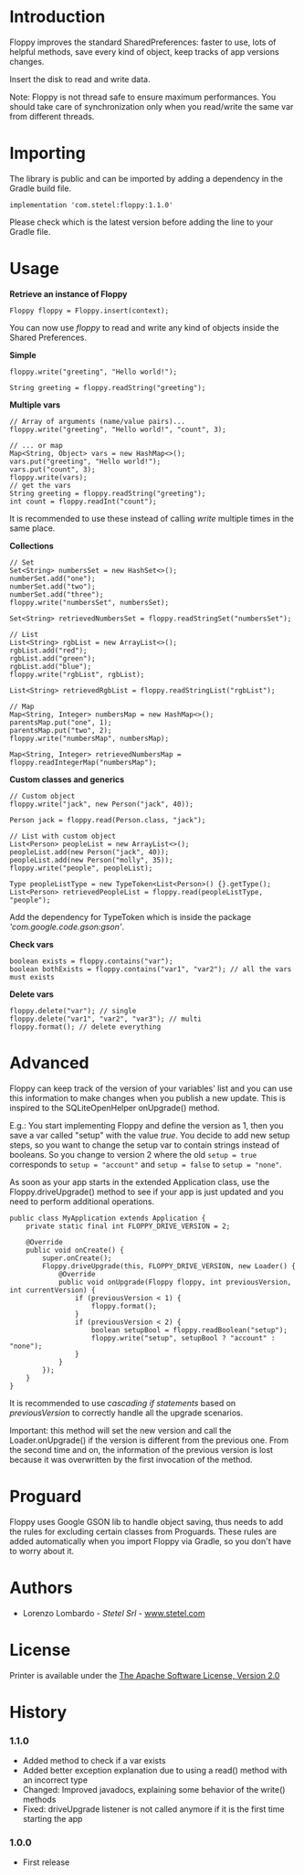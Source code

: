 # Introduction
Floppy improves the standard SharedPreferences: faster to use, lots of helpful methods, save every kind of object, keep tracks of app versions changes.

Insert the disk to read and write data.

Note: Floppy is not thread safe to ensure maximum performances. You should take care of synchronization only when you read/write the same var from different threads.

# Importing
The library is public and can be imported by adding a dependency in the Gradle build file.
```
implementation 'com.stetel:floppy:1.1.0'
```
Please check which is the latest version before adding the line to your Gradle file.

# Usage
**Retrieve an instance of Floppy**
``` 
Floppy floppy = Floppy.insert(context);
```
You can now use _floppy_ to read and write any kind of objects inside the Shared Preferences.

**Simple**
```
floppy.write("greeting", "Hello world!");

String greeting = floppy.readString("greeting");
```

**Multiple vars**
```
// Array of arguments (name/value pairs)...
floppy.write("greeting", "Hello world!", "count", 3);

// ... or map
Map<String, Object> vars = new HashMap<>();
vars.put("greeting", "Hello world!");
vars.put("count", 3);
floppy.write(vars);
// get the vars
String greeting = floppy.readString("greeting");
int count = floppy.readInt("count");
```
It is recommended to use these instead of calling _write_ multiple times in the same place.

**Collections**
```
// Set
Set<String> numbersSet = new HashSet<>();
numberSet.add("one");
numberSet.add("two");
numberSet.add("three");
floppy.write("numbersSet", numbersSet);

Set<String> retrievedNumbersSet = floppy.readStringSet("numbersSet");

// List
List<String> rgbList = new ArrayList<>();
rgbList.add("red");
rgbList.add("green");
rgbList.add("blue");
floppy.write("rgbList", rgbList);

List<String> retrievedRgbList = floppy.readStringList("rgbList");

// Map
Map<String, Integer> numbersMap = new HashMap<>();
parentsMap.put("one", 1);
parentsMap.put("two", 2);
floppy.write("numbersMap", numbersMap);

Map<String, Integer> retrievedNumbersMap = floppy.readIntegerMap("numbersMap");
```

**Custom classes and generics**
```
// Custom object
floppy.write("jack", new Person("jack", 40));

Person jack = floppy.read(Person.class, "jack");

// List with custom object
List<Person> peopleList = new ArrayList<>();
peopleList.add(new Person("jack", 40));
peopleList.add(new Person("molly", 35));
floppy.write("people", peopleList);

Type peopleListType = new TypeToken<List<Person>() {}.getType();
List<Person> retrievedPeopleList = floppy.read(peopleListType, "people");
```
Add the dependency for TypeToken which is inside the package _'com.google.code.gson:gson'_.

**Check vars**
```
boolean exists = floppy.contains("var");
boolean bothExists = floppy.contains("var1", "var2"); // all the vars must exists
```

**Delete vars**
```
floppy.delete("var"); // single
floppy.delete("var1", "var2", "var3"); // multi
floppy.format(); // delete everything
```

# Advanced
Floppy can keep track of the version of your variables' list and you can use this information to make changes when you publish a new update.
This is inspired to the SQLiteOpenHelper onUpgrade() method.

E.g.: You start implementing Floppy and define the version as 1, then you save a var called "setup" with the value _true_.
You decide to add new setup steps, so you want to change the setup var to contain strings instead of booleans.
So you change to version 2 where the old `setup = true` corresponds to `setup = "account"` and `setup = false` to `setup = "none"`.

As soon as your app starts in the extended Application class, use the Floppy.driveUpgrade() method to see if your app is just updated and you need to perform additional operations.
```
public class MyApplication extends Application {
    private static final int FLOPPY_DRIVE_VERSION = 2;

    @Override
    public void onCreate() {
        super.onCreate();
        Floppy.driveUpgrade(this, FLOPPY_DRIVE_VERSION, new Loader() {
            @Override
            public void onUpgrade(Floppy floppy, int previousVersion, int currentVersion) {
                if (previousVersion < 1) {
                    floppy.format();
                }
                if (previousVersion < 2) {
                    boolean setupBool = floppy.readBoolean("setup");
                    floppy.write("setup", setupBool ? "account" : "none");
                }
            }
        });
    }
}
```
It is recommended to use _cascading if statements_ based on _previousVersion_ to correctly handle all the upgrade scenarios.

Important: this method will set the new version and call the Loader.onUpgrade() if the version is different from the previous one.
From the second time and on, the information of the previous version is lost because it was overwritten by the first invocation of the method.

# Proguard
Floppy uses Google GSON lib to handle object saving, thus needs to add the rules for excluding certain classes from Proguards.
These rules are added automatically when you import Floppy via Gradle, so you don't have to worry about it.

# Authors
- Lorenzo Lombardo - _Stetel Srl_ - www.stetel.com

# License
Printer is available under the [The Apache Software License, Version 2.0](http://www.apache.org/licenses/LICENSE-2.0.txt)

# History

### 1.1.0 
- Added method to check if a var exists
- Added better exception explanation due to using a read() method with an incorrect type
- Changed: Improved javadocs, explaining some behavior of the write() methods
- Fixed: driveUpgrade listener is not called anymore if it is the first time starting the app

### 1.0.0 
- First release
